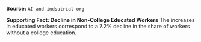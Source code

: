 **Source:** `AI and indsutrial org`

**Supporting Fact: Decline in Non-College Educated Workers**
The increases in educated workers correspond to a 7.2% decline in the share of workers without a college education.
